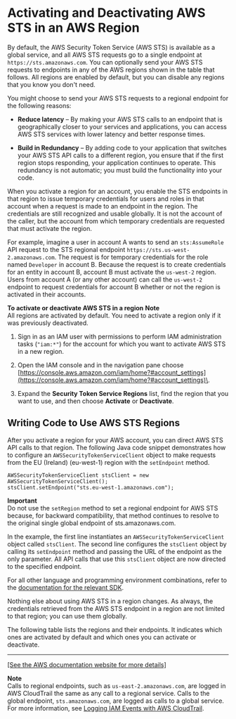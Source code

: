 # Activating and Deactivating AWS STS in an AWS Region<a name="id_credentials_temp_enable-regions"></a>

By default, the AWS Security Token Service \(AWS STS\) is available as a global service, and all AWS STS requests go to a single endpoint at `https://sts.amazonaws.com`\. You can optionally send your AWS STS requests to endpoints in any of the AWS regions shown in the table that follows\. All regions are enabled by default, but you can disable any regions that you know you don't need\.

You might choose to send your AWS STS requests to a regional endpoint for the following reasons:

+ **Reduce latency** – By making your AWS STS calls to an endpoint that is geographically closer to your services and applications, you can access AWS STS services with lower latency and better response times\.

+ **Build in Redundancy** – By adding code to your application that switches your AWS STS API calls to a different region, you ensure that if the first region stops responding, your application continues to operate\. This redundancy is not automatic; you must build the functionality into your code\.

When you activate a region for an account, you enable the STS endpoints in that region to issue temporary credentials for users and roles in that account when a request is made to an endpoint in the region\. The credentials are still recognized and usable globally\. It is not the account of the caller, but the account from which temporary credentials are requested that must activate the region\.

For example, imagine a user in account A wants to send an `sts:AssumeRole` API request to the STS regional endpoint `https://sts.us-west-2.amazonaws.com`\. The request is for temporary credentials for the role named `Developer` in account B\. Because the request is to create credentials for an entity in account B, account B must activate the `us-west-2` region\. Users from account A \(or any other account\) can call the `us-west-2` endpoint to request credentials for account B whether or not the region is activated in their accounts\.

**To activate or deactivate AWS STS in a region**
**Note**  
All regions are activated by default\. You need to activate a region only if it was previously deactivated\.

1. Sign in as an IAM user with permissions to perform IAM administration tasks \(`"iam:*"`\) for the account for which you want to activate AWS STS in a new region\.

1. Open the IAM console and in the navigation pane choose [https://console.aws.amazon.com/iam/home?#account_settings](https://console.aws.amazon.com/iam/home?#account_settings)\. 

1. Expand the **Security Token Service Regions** list, find the region that you want to use, and then choose **Activate** or **Deactivate**\.

## Writing Code to Use AWS STS Regions<a name="id_credentials_temp_enable-regions_writing_code"></a>

After you activate a region for your AWS account, you can direct AWS STS API calls to that region\. The following Java code snippet demonstrates how to configure an `AWSSecurityTokenServiceClient` object to make requests from the EU \(Ireland\) \(eu\-west\-1\) region with the `setEndpoint` method\.

```
AWSSecurityTokenServiceClient stsClient = new AWSSecurityTokenServiceClient();
stsClient.setEndpoint("sts.eu-west-1.amazonaws.com");
```

**Important**  
Do not use the `setRegion` method to set a regional endpoint for AWS STS because, for backward compatibility, that method continues to resolve to the original single global endpoint of sts\.amazonaws\.com\. 

In the example, the first line instantiates an `AWSSecurityTokenServiceClient` object called `stsClient`\. The second line configures the `stsClient` object by calling its `setEndpoint` method and passing the URL of the endpoint as the only parameter\. All API calls that use this `stsClient` object are now directed to the specified endpoint\.

For all other language and programming environment combinations, refer to the [documentation for the relevant SDK](https://aws.amazon.com/tools/)\. 

Nothing else about using AWS STS in a region changes\. As always, the credentials retrieved from the AWS STS endpoint in a region are not limited to that region; you can use them globally\.

The following table lists the regions and their endpoints\. It indicates which ones are activated by default and which ones you can activate or deactivate\.


****  
[\[See the AWS documentation website for more details\]](http://docs.aws.amazon.com/IAM/latest/UserGuide/id_credentials_temp_enable-regions.html)

**Note**  
Calls to regional endpoints, such as `us-east-2.amazonaws.com`, are logged in AWS CloudTrail the same as any call to a regional service\. Calls to the global endpoint, `sts.amazonaws.com`, are logged as calls to a global service\. For more information, see [Logging IAM Events with AWS CloudTrail](cloudtrail-integration.md)\.